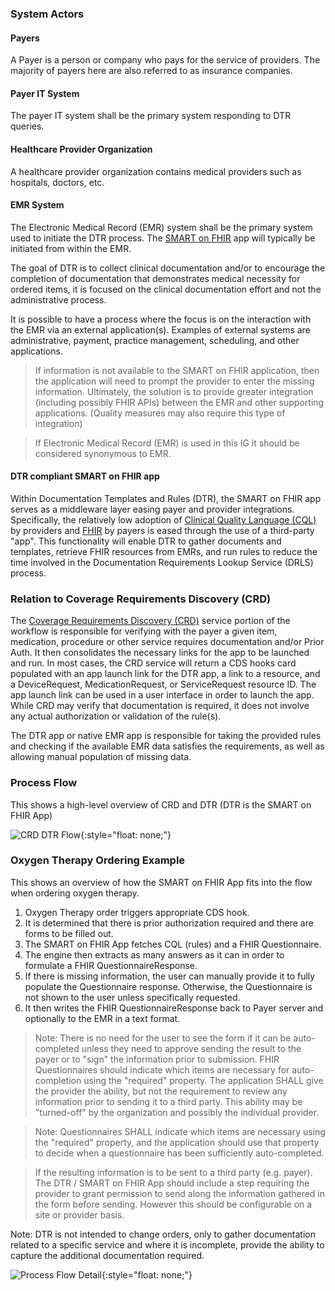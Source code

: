 ### System Actors

#### Payers
A Payer is a person or company who pays for the service of providers. The majority of payers here are also referred to as insurance companies.

#### Payer IT System
The payer IT system shall be the primary system responding to DTR queries.

#### Healthcare Provider Organization
A healthcare provider organization contains medical providers such as hospitals, doctors, etc.

#### EMR System
The Electronic Medical Record (EMR) system shall be the primary system used to initiate the DTR process. The [SMART on FHIR](http://hl7.org/fhir/smart-app-launch) app will typically be initiated from within the EMR.

The goal of DTR is to collect clinical documentation and/or to encourage the completion of documentation that demonstrates medical necessity for ordered items, it is focused on the clinical documentation effort and not the administrative process. 

It is possible to have a process where the focus is on the interaction with the EMR via an external application(s). Examples of external systems are administrative, payment, practice management, scheduling, and other applications. 

>If information is not available to the SMART on FHIR application, then the application will need to prompt the provider to enter the missing information. Ultimately, the solution is to provide greater integration (including possibly FHIR APIs) between the EMR and other supporting applications. (Quality measures may also require this type of integration)

>If Electronic Medical Record (EMR) is used in this IG it should be considered synonymous to EMR. 

#### DTR compliant SMART on FHIR app
Within Documentation Templates and Rules (DTR), the SMART on FHIR app serves as a middleware layer easing payer and provider integrations. Specifically, the relatively low adoption of [Clinical Quality Language (CQL)](https://cql.hl7.org/STU2/) by providers and [FHIR](https://www.hl7.org/fhir/) by payers is eased through the use of a third-party "app".  This functionality will enable DTR to gather documents and templates, retrieve FHIR resources from EMRs, and run rules to reduce the time involved in the Documentation Requirements Lookup Service (DRLS) process.

### Relation to Coverage Requirements Discovery (CRD)
The [Coverage Requirements Discovery (CRD)](http://hl7.org/fhir/us/davinci-crd/2019May/) service portion of the workflow is responsible for verifying with the payer a given item, medication, procedure or other service requires documentation and/or Prior Auth. It then consolidates the necessary links for the app to be launched and run. In most cases, the CRD service will return a CDS hooks card populated with an app launch link for the DTR app, a link to a resource, and a DeviceRequest, MedicationRequest, or ServiceRequest resource ID. The app launch link can be used in a user interface in order to launch the app. While CRD may verify that documentation is required, it does not involve any actual authorization or validation of the rule(s). 

The DTR app or native EMR app is responsible for taking the provided rules and checking if the available EMR data satisfies the requirements, as well as allowing manual population of missing data.  

### Process Flow

This shows a high-level overview of CRD and DTR (DTR is the SMART on FHIR App)

![CRD DTR Flow](CRD_DTR_Flow.png){:style="float: none;"}

### Oxygen Therapy Ordering Example
This shows an overview of how the SMART on FHIR App fits into the flow when ordering oxygen therapy.

1. Oxygen Therapy order triggers appropriate CDS hook.
2. It is determined that there is prior authorization required and there are forms to be filled out.
3. The SMART on FHIR App fetches CQL (rules) and a FHIR Questionnaire.
4. The engine then extracts as many answers as it can in order to formulate a FHIR QuestionnaireResponse.
5. If there is missing information, the user can manually provide it to fully populate the Questionnaire response.  Otherwise, the Questionnaire is not shown to the user unless specifically requested.
6. It then writes the FHIR QuestionnaireResponse back to Payer server and optionally to the EMR in a text format.

> Note: There is no need for the user to see the form if it can be auto-completed unless they need to approve sending the result to the payer or to "sign" the information prior to submission.  FHIR Questionnaires should indicate which items are necessary for auto-completion using the "required" property.  The application SHALL give the provider the ability, but not the requirement to review any information prior to sending it to a third party. This ability may be "turned-off" by the organization and possibly the individual provider. 

> Note: Questionnaires SHALL indicate which items are necessary using the "required" property, and the application should use that property to decide when a questionnaire has been sufficiently auto-completed.

 > If the resulting information is to be sent to a third party (e.g. payer). The DTR / SMART on FHIR App should include a step requiring the provider to grant permission to send along the information gathered in the form before sending. However this should be configurable on a site or provider basis.

Note: DTR is not intended to change orders, only to gather documentation related to a specific service and where it is incomplete, provide the ability to capture the additional documentation required.

![Process Flow Detail](Process_Flow_Detail.png){:style="float: none;"}
